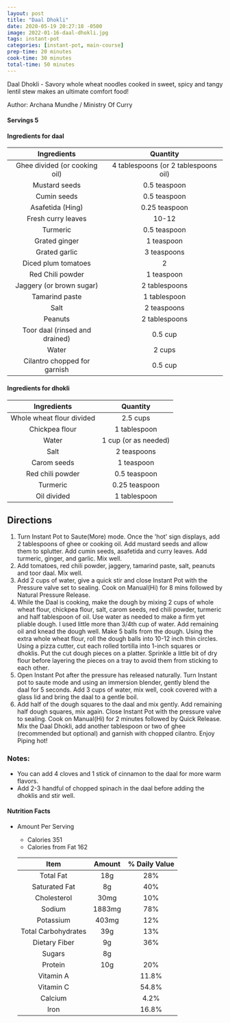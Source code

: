 ```yaml
---
layout: post
title: "Daal Dhokli"
date: 2020-05-19 20:27:18 -0500
image: 2022-01-16-daal-dhokli.jpg
tags: instant-pot
categories: [instant-pot, main-course]
prep-time: 20 minutes
cook-time: 30 minutes
total-time: 50 minutes
---
```


Daal Dhokli - Savory whole wheat noodles cooked in sweet, spicy and tangy lentil stew makes an ultimate comfort food!

Author: Archana Mundhe / Ministry Of Curry

#### Servings 5

#### Ingredients for daal

|           Ingredients          |               Quantity               |
|:------------------------------:|:------------------------------------:|
|  Ghee divided (or cooking oil) | 4 tablespoons (or 2 tablespoons oil) |
|          Mustard seeds         |             0.5 teaspoon             |
|           Cumin seeds          |             0.5 teaspoon             |
|        Asafetida (Hing)        |             0.25 teaspoon            |
|       Fresh curry leaves       |                 10-12                |
|            Turmeric            |             0.5 teaspoon             |
|          Grated ginger         |              1 teaspoon              |
|          Grated garlic         |              3 teaspoons             |
|       Diced plum tomatoes      |                   2                  |
|        Red Chili powder        |              1 teaspoon              |
|    Jaggery (or brown sugar)    |             2 tablespoons            |
|         Tamarind paste         |             1 tablespoon             |
|              Salt              |              2 teaspoons             |
|             Peanuts            |             2 tablespoons            |
| Toor daal (rinsed and drained) |                0.5 cup               |
|              Water             |                2 cups                |
|  Cilantro chopped for garnish  |                0.5 cup               |

#### Ingredients for dhokli

|        Ingredients        |       Quantity       |
|:-------------------------:|:--------------------:|
| Whole wheat flour divided |       2.5 cups       |
|       Chickpea flour      |     1 tablespoon     |
|           Water           | 1 cup (or as needed) |
|            Salt           |      2 teaspoons     |
|        Carom seeds        |      1 teaspoon      |
|      Red chili powder     |     0.5 teaspoon     |
|          Turmeric         |     0.25 teaspoon    |
|        Oil divided        |     1 tablespoon     |

## Directions

1.	Turn Instant Pot to Saute(More) mode. Once the 'hot' sign displays, add 2 tablespoons of ghee or cooking oil. Add mustard seeds and allow them to splutter. Add cumin seeds, asafetida and curry leaves. Add turmeric, ginger, and garlic. Mix well.
2.	Add tomatoes, red chili powder, jaggery, tamarind paste, salt, peanuts and toor daal. Mix well.
3.	Add 2 cups of water, give a quick stir and close Instant Pot with the Pressure valve set to sealing. Cook on Manual(Hi) for 8 mins followed by Natural Pressure Release.
4.	While the Daal is cooking, make the dough by mixing 2 cups of whole wheat flour, chickpea flour, salt, carom seeds, red chili powder, turmeric and half tablespoon of oil. Use water as needed to make a firm yet pliable dough. I used little more than 3/4th cup of water. Add remaining oil and knead the dough well. Make 5 balls from the dough. Using the extra whole wheat flour, roll the dough balls into 10-12 inch thin circles. Using a pizza cutter, cut each rolled tortilla into 1-inch squares or dhoklis. Put the cut dough pieces on a platter. Sprinkle a little bit of dry flour before layering the pieces on a tray to avoid them from sticking to each other.
5.	Open Instant Pot after the pressure has released naturally. Turn Instant pot to saute mode and using an immersion blender, gently blend the daal for 5 seconds. Add 3 cups of water, mix well, cook covered with a glass lid and bring the daal to a gentle boil.
6.	Add half of the dough squares to the daal and mix gently. Add remaining half dough squares, mix again. Close Instant Pot with the pressure valve to sealing. Cook on Manual(Hi) for 2 minutes followed by Quick Release. Mix the Daal Dhokli, add another tablespoon or two of ghee (recommended but optional) and garnish with chopped cilantro. Enjoy Piping hot!

### Notes:
* You can add 4 cloves and 1 stick of cinnamon to the daal for more warm flavors.
*	Add 2-3 handful of chopped spinach in the daal before adding the dhoklis and stir well.

#### Nutrition Facts
* Amount Per Serving
  * Calories 351
  * Calories from Fat 162

  |         Item        | Amount | % Daily Value |
  |:-------------------:|:------:|:-------------:|
  |      Total Fat      |   18g  |      28%      |
  |    Saturated Fat    |   8g   |      40%      |
  |     Cholesterol     |  30mg  |      10%      |
  |        Sodium       | 1883mg |      78%      |
  |      Potassium      |  403mg |      12%      |
  | Total Carbohydrates |   39g  |      13%      |
  |    Dietary Fiber    |   9g   |      36%      |
  |        Sugars       |   8g   |               |
  |       Protein       |   10g  |      20%      |
  |      Vitamin A      |        |     11.8%     |
  |      Vitamin C      |        |     54.8%     |
  |       Calcium       |        |      4.2%     |
  |         Iron        |        |     16.8%     |
